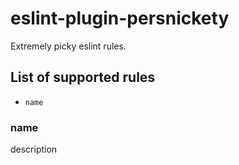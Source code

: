 # eslint-plugin-persnickety

Extremely picky eslint rules.

## List of supported rules

- `name`

### name

description
